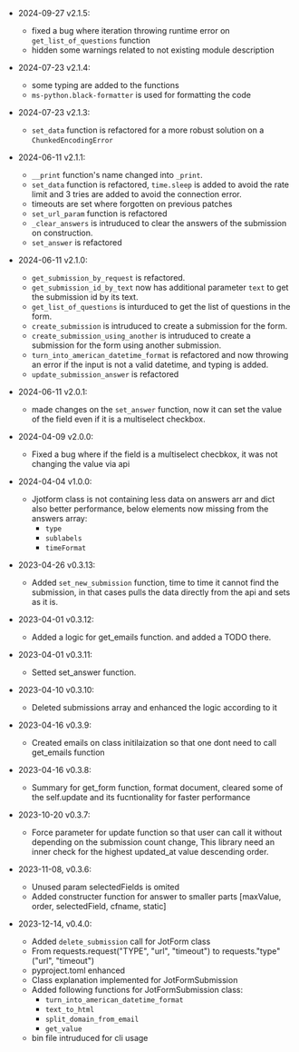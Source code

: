 
- 2024-09-27 v2.1.5:
  * fixed a bug where iteration throwing runtime error on `get_list_of_questions` function
  * hidden some warnings related to not existing module description
- 2024-07-23 v2.1.4:
  * some typing are added to the functions
  * `ms-python.black-formatter` is used for formatting the code
- 2024-07-23 v2.1.3:
  * `set_data` function is refactored for a more robust solution on a `ChunkedEncodingError`
- 2024-06-11 v2.1.1:
  * `__print` function's name changed into `_print`.
  * `set_data` function is refactored, `time.sleep` is added to avoid the rate limit and 3 tries are added to avoid the connection error.
  * timeouts are set where forgotten on previous patches
  * `set_url_param` function is refactored
  * `_clear_answers` is intruduced to clear the answers of the submission on construction.
  * `set_answer` is refactored

- 2024-06-11 v2.1.0:
  * `get_submission_by_request` is refactored.
  * `get_submission_id_by_text` now has additional parameter `text` to get the submission id by its text.
  * `get_list_of_questions` is inturduced to get the list of questions in the form.
  * `create_submission` is intruduced to create a submission for the form.
  * `create_submission_using_another` is intruduced to create a submission for the form using another submission.
  * `turn_into_american_datetime_format` is refactored and now throwing an error if the input is not a valid datetime, and typing is added.
  * `update_submission_answer` is refactored

- 2024-06-11 v2.0.1:
  * made changes on the `set_answer` function, now it can set the value of the field even if it is a multiselect checkbox.

- 2024-04-09 v2.0.0:
  * Fixed a bug where if the field is a multiselect checbkox, it was not changing the value via api

- 2024-04-04 v1.0.0:
    * Jjotform class is not containing less data on answers arr and dict also better performance, below elements now missing from the answers array:
        * `type`
        * `sublabels`
        * `timeFormat`

- 2023-04-26 v0.3.13: 
  * Added `set_new_submission` function, time to time it cannot find the submission, in that cases pulls the data directly from the api and sets as it is.

- 2023-04-01 v0.3.12: 
  * Added a logic for get_emails function. and added a TODO there.

- 2023-04-01 v0.3.11: 
  * Setted set_answer function.

- 2023-04-10 v0.3.10: 
  * Deleted submissions array and enhanced the logic according to it

- 2023-04-16 v0.3.9: 
  * Created emails on class initilaization so that one dont need to call get_emails function

- 2023-04-16 v0.3.8: 
  * Summary for get_form function, format document, cleared some of the self.update and its fucntionality for faster performance

- 2023-10-20 v0.3.7: 
  * Force parameter for update function so that user can call it without depending on the submission count change, This library need an inner check for the highest updated_at value descending order. 

- 2023-11-08, v0.3.6: 
  * Unused param selectedFields is omited
  * Added constructer function for answer to smaller parts [maxValue, order, selectedField, cfname, static]

- 2023-12-14, v0.4.0: 
  * Added `delete_submission` call for JotForm class
  * From requests.request("TYPE", "url", "timeout") to requests."type"("url", "timeout")
  * pyproject.toml enhanced
  * Class explanation implemented for JotFormSubmission
  * Added following functions for JotFormSubmission class:
    * `turn_into_american_datetime_format`
    * `text_to_html`
    * `split_domain_from_email`
    * `get_value`
  * bin file intruduced for cli usage